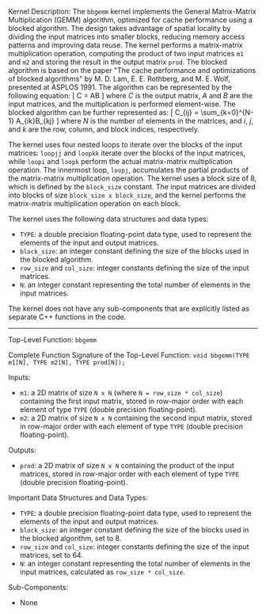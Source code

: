 Kernel Description:
The `bbgemm` kernel implements the General Matrix-Matrix Multiplication (GEMM) algorithm, optimized for cache performance using a blocked algorithm. The design takes advantage of spatial locality by dividing the input matrices into smaller blocks, reducing memory access patterns and improving data reuse. The kernel performs a matrix-matrix multiplication operation, computing the product of two input matrices `m1` and `m2` and storing the result in the output matrix `prod`. The blocked algorithm is based on the paper "The cache performance and optimizations of blocked algorithms" by M. D. Lam, E. E. Rothberg, and M. E. Wolf, presented at ASPLOS 1991. The algorithm can be represented by the following equation: 
\[ C = AB \]
where $C$ is the output matrix, $A$ and $B$ are the input matrices, and the multiplication is performed element-wise. The blocked algorithm can be further represented as:
\[ C_{ij} = \sum_{k=0}^{N-1} A_{ik}B_{kj} \]
where $N$ is the number of elements in the matrices, and $i$, $j$, and $k$ are the row, column, and block indices, respectively.

The kernel uses four nested loops to iterate over the blocks of the input matrices: `loopjj` and `loopkk` iterate over the blocks of the input matrices, while `loopi` and `loopk` perform the actual matrix-matrix multiplication operation. The innermost loop, `loopj`, accumulates the partial products of the matrix-matrix multiplication operation. The kernel uses a block size of 8, which is defined by the `block_size` constant. The input matrices are divided into blocks of size `block_size x block_size`, and the kernel performs the matrix-matrix multiplication operation on each block.

The kernel uses the following data structures and data types:
- `TYPE`: a double precision floating-point data type, used to represent the elements of the input and output matrices.
- `block_size`: an integer constant defining the size of the blocks used in the blocked algorithm.
- `row_size` and `col_size`: integer constants defining the size of the input matrices.
- `N`: an integer constant representing the total number of elements in the input matrices.

The kernel does not have any sub-components that are explicitly listed as separate C++ functions in the code.

---

Top-Level Function: `bbgemm`

Complete Function Signature of the Top-Level Function:
`void bbgemm(TYPE m1[N], TYPE m2[N], TYPE prod[N]);`

Inputs:
- `m1`: a 2D matrix of size `N x N` (where `N = row_size * col_size`) containing the first input matrix, stored in row-major order with each element of type `TYPE` (double precision floating-point).
- `m2`: a 2D matrix of size `N x N` containing the second input matrix, stored in row-major order with each element of type `TYPE` (double precision floating-point).

Outputs:
- `prod`: a 2D matrix of size `N x N` containing the product of the input matrices, stored in row-major order with each element of type `TYPE` (double precision floating-point).

Important Data Structures and Data Types:
- `TYPE`: a double precision floating-point data type, used to represent the elements of the input and output matrices.
- `block_size`: an integer constant defining the size of the blocks used in the blocked algorithm, set to 8.
- `row_size` and `col_size`: integer constants defining the size of the input matrices, set to 64.
- `N`: an integer constant representing the total number of elements in the input matrices, calculated as `row_size * col_size`.

Sub-Components:
- None